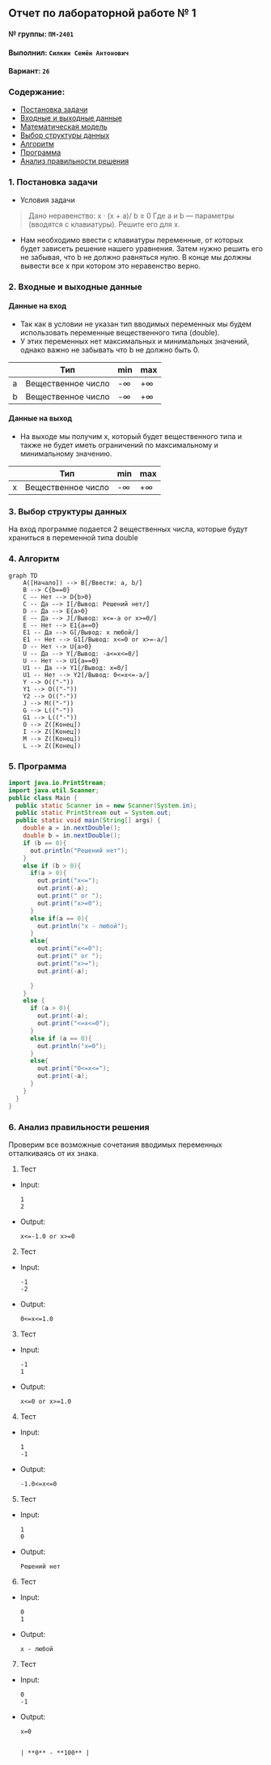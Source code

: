 
## Отчет по лабораторной работе № 1

#### № группы: `ПМ-2401`

#### Выполнил: `Силкин Семён Антонович`

#### Вариант: `26`

### Cодержание:

- [Постановка задачи](#1-постановка-задачи)
- [Входные и выходные данные](#2-входные-и-выходные-данные)
- [Математическая модель](#25-математическая-модель)
- [Выбор структуры данных](#3-выбор-структуры-данных)
- [Алгоритм](#4-алгоритм)
- [Программа](#5-программа)
- [Анализ правильности решения](#6-анализ-правильности-решения)

### 1. Постановка задачи

- Условия задачи

> Дано неравенство:
x · (x + a)/ b ≥ 0
> Где a и b — параметры (вводятся с клавиатуры). Решите его для x.
- Нам необходимо ввести с клавиатуры переменные, от которых будет зависеть решение нашего уравнения. Затем нужно решить его не забывая, что b не должно равняться нулю. В конце мы должны вывести все х при котором это неравенство верно. 

### 2. Входные и выходные данные

#### Данные на вход

- Так как в условии не указан тип вводимых переменных мы будем использовать переменные вещественного типа (double).
- У этих переменных нет максимальных и минимальных значений, однако важно не забывать что b не должно быть 0.

|   | Тип                 | min | max |
|---|---------------------|-----|-----|
| a | Вещественное число  | -∞  | +∞  |
| b | Вещественное число  | -∞  | +∞  |

#### Данные на выход

- На выходе мы получим x, который будет вещественного типа и также не будет иметь ограничений по максимальному и минимальному значению.

|   | Тип                 | min | max |
|---|---------------------|-----|-----|
| x | Вещественное число  | -∞  | +∞  |

### 3. Выбор структуры данных

На вход программе подается 2 вещественных числа, которые будут храниться в переменной типа double

### 4. Алгоритм

```mermaid
graph TD
    A([Начало]) --> B[/Ввести: a, b/]
    B --> C{b==0}
    C -- Нет --> D{b>0}
    C -- Да --> I[/Вывод: Решений нет/]
    D -- Да --> E{a>0}
    E -- Да --> J[/Вывод: x<=-a or x>=0/]
    E -- Нет --> E1{a==0}
    E1 -- Да --> G[/Вывод: x любой/]
    E1 -- Нет --> G1[/Вывод: x<=0 or x>=-a/]
    D -- Нет --> U{a>0}
    U -- Да --> Y[/Вывод: -a<=x<=0/]
    U -- Нет --> U1{a==0}
    U1 -- Да --> Y1[/Вывод: x=0/]
    U1 -- Нет --> Y2[/Вывод: 0<=x<=-a/]
    Y --> O(("-"))
    Y1 --> O(("-"))
    Y2 --> O(("-"))
    J --> M(("-"))
    G --> L(("-"))
    G1 --> L(("-"))
    O --> Z([Конец])
    I --> Z([Конец])
    M --> Z([Конец])
    L --> Z([Конец])
```


### 5. Программа

```java
import java.io.PrintStream;
import java.util.Scanner;
public class Main {
  public static Scanner in = new Scanner(System.in);
  public static PrintStream out = System.out;
  public static void main(String[] args) {
    double a = in.nextDouble();
    double b = in.nextDouble();
    if (b == 0){
      out.println("Решений нет");
    }
    else if (b > 0){
      if(a > 0){
        out.print("x<=");
        out.print(-a);
        out.print(" or ");
        out.print("x>=0");
      }
      else if(a == 0){
        out.println("x - любой");
      }
      else{
        out.print("x<=0");
        out.print(" or ");
        out.print("x>=");
        out.print(-a);

      }
    }
    else {
      if (a > 0){
        out.print(-a);
        out.print("<=x<=0");
      }
      else if (a == 0){
        out.println("x=0");
      }
      else{
        out.print("0<=x<=");
        out.print(-a);
      }
    }
  }
}
```

### 6. Анализ правильности решения

Проверим все возможные сочетания вводимых переменных отталкиваясь от их знака.
1. Тест

- Input:
    ```
    1
    2
    ```

- Output:
    ```
    x<=-1.0 or x>=0
    ```

2. Тест

- Input:
    ```
    -1
    -2
    ```

- Output:
    ```
    0<=x<=1.0
    ```

3. Тест

- Input:
    ```
    -1
    1
    ```

- Output:
    ```
    x<=0 or x>=1.0
    ```
4. Тест

- Input:
    ```
    1
    -1
    ```

- Output:
    ```
    -1.0<=x<=0
    ```
5. Тест

- Input:
    ```
    1
    0
    ```

- Output:
    ```
    Решений нет
    ```
6. Тест

- Input:
    ```
    0
    1
    ```

- Output:
    ```
    x - любой
    ```
7. Тест

- Input:
    ```
    0
    -1
    ```

- Output:
    ```
    x=0
    ```
                                                                                                                  | **0** - **100** |